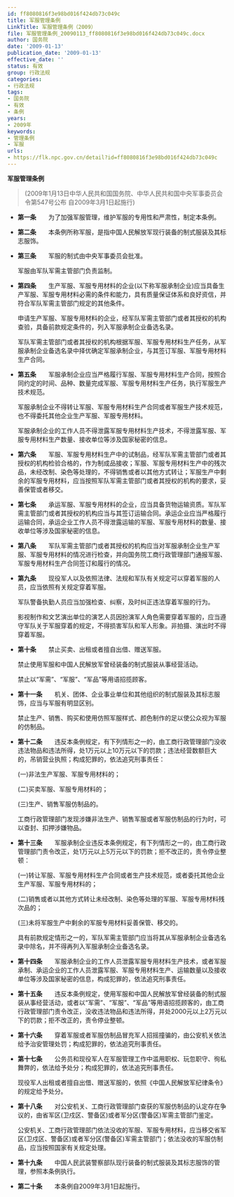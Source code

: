 ```yaml
---
id: ff8080816f3e98bd016f424db73c049c
title: 军服管理条例
LinkTitle: 军服管理条例（2009）
file: 军服管理条例_20090113_ff8080816f3e98bd016f424db73c049c.docx
author: 国务院
date: '2009-01-13'
publication_date: '2009-01-13'
effective_date: ''
status: 有效
group: 行政法规
categories:
- 行政法规
tags:
- 国务院
- 有效
- 条例
years:
- 2009年
keywords:
- 管理条例
- 军服
urls:
- https://flk.npc.gov.cn/detail?id=ff8080816f3e98bd016f424db73c049c
---
```


**军服管理条例**

> (2009年1月13日中华人民共和国国务院、中华人民共和国中央军事委员会令第547号公布 自2009年3月1日起施行)

- **第一条**　　为了加强军服管理，维护军服的专用性和严肃性，制定本条例。

- **第二条**　　本条例所称军服，是指中国人民解放军现行装备的制式服装及其标志服饰。

- **第三条**　　军服的制式由中央军事委员会批准。

  军服由军队军需主管部门负责监制。

- **第四条**　　生产军服、军服专用材料的企业(以下称军服承制企业)应当具备生产军服、军服专用材料必需的条件和能力，具有质量保证体系和良好资信，并符合军队军需主管部门规定的其他条件。

  申请生产军服、军服专用材料的企业，经军队军需主管部门或者其授权的机构查验，具备前款规定条件的，列入军服承制企业备选名录。

  军队军需主管部门或者其授权的机构根据军服、军服专用材料生产任务，从军服承制企业备选名录中择优确定军服承制企业，与其签订军服、军服专用材料生产合同。

- **第五条**　　军服承制企业应当严格履行军服、军服专用材料生产合同，按照合同约定的时间、品种、数量完成军服、军服专用材料生产任务，执行军服生产技术规范。

  军服承制企业不得转让军服、军服专用材料生产合同或者军服生产技术规范，也不得委托其他企业生产军服、军服专用材料。

  军服承制企业的工作人员不得泄露军服专用材料生产技术，不得泄露军服、军服专用材料生产数量、接收单位等涉及国家秘密的信息。

- **第六条**　　军服、军服专用材料生产中的试制品，经军队军需主管部门或者其授权的机构检验合格的，作为制成品接收；军服、军服专用材料生产中的残次品，未经改制、染色等处理的，不得销售或者以其他方式转让；军服生产中剩余的军服专用材料，应当按照军队军需主管部门或者其授权的机构的要求，妥善保管或者移交。

- **第七条**　　承运军服、军服专用材料的企业，应当具备货物运输资质。军队军需主管部门或者其授权的机构应当与其签订运输合同。承运企业应当严格履行运输合同，承运企业工作人员不得泄露运输的军服、军服专用材料的数量、接收单位等涉及国家秘密的信息。

- **第八条**　　军队军需主管部门或者其授权的机构应当对军服承制企业生产军服、军服专用材料的情况进行检查，并向国务院工商行政管理部门通报军服、军服专用材料生产合同签订和履行的情况。

- **第九条**　　现役军人以及依照法律、法规和军队有关规定可以穿着军服的人员，应当依照有关规定穿着军服。

  军队警备执勤人员应当加强检查、纠察，及时纠正违法穿着军服的行为。

  影视制作和文艺演出单位的演艺人员因扮演军人角色需要穿着军服的，应当遵守军队关于军服穿着的规定，不得损害军队和军人形象。非拍摄、演出时不得穿着军服。

- **第十条**　　禁止买卖、出租或者擅自出借、赠送军服。

  禁止使用军服和中国人民解放军曾经装备的制式服装从事经营活动。

  禁止以“军需”、“军服”、“军品”等用语招揽顾客。

- **第十一条**　　机关、团体、企业事业单位和其他组织的制式服装及其标志服饰，应当与军服有明显区别。

  禁止生产、销售、购买和使用仿照军服样式、颜色制作的足以使公众视为军服的仿制品。

- **第十二条**　　违反本条例规定，有下列情形之一的，由工商行政管理部门没收违法物品和违法所得，处1万元以上10万元以下的罚款；违法经营数额巨大的，吊销营业执照；构成犯罪的，依法追究刑事责任：

  (一)非法生产军服、军服专用材料的；

  (二)买卖军服、军服专用材料的；

  (三)生产、销售军服仿制品的。

  工商行政管理部门发现涉嫌非法生产、销售军服或者军服仿制品的行为时，可以查封、扣押涉嫌物品。

- **第十三条**　　军服承制企业违反本条例规定，有下列情形之一的，由工商行政管理部门责令改正，处1万元以上5万元以下的罚款；拒不改正的，责令停业整顿：

  (一)转让军服、军服专用材料生产合同或者生产技术规范，或者委托其他企业生产军服、军服专用材料的；

  (二)销售或者以其他方式转让未经改制、染色等处理的军服、军服专用材料残次品的；

  (三)未将军服生产中剩余的军服专用材料妥善保管、移交的。

  具有前款规定情形之一的，军队军需主管部门应当将其从军服承制企业备选名录中除名，并不得再列入军服承制企业备选名录。

- **第十四条**　　军服承制企业的工作人员泄露军服专用材料生产技术，或者军服承制、承运企业的工作人员泄露军服、军服专用材料生产、运输数量以及接收单位等涉及国家秘密的信息，构成犯罪的，依法追究刑事责任。

- **第十五条**　　违反本条例规定，使用军服和中国人民解放军曾经装备的制式服装从事经营活动，或者以“军需”、“军服”、“军品”等用语招揽顾客的，由工商行政管理部门责令改正，没收违法物品和违法所得，并处2000元以上2万元以下的罚款；拒不改正的，责令停业整顿。

- **第十六条**　　穿着军服或者军服仿制品冒充军人招摇撞骗的，由公安机关依法给予治安管理处罚；构成犯罪的，依法追究刑事责任。

- **第十七条**　　公务员和现役军人在军服管理工作中滥用职权、玩忽职守、徇私舞弊的，依法给予处分；构成犯罪的，依法追究刑事责任。

  现役军人出租或者擅自出借、赠送军服的，依照《中国人民解放军纪律条令》的规定给予处分。

- **第十八条**　　对公安机关、工商行政管理部门查获的军服仿制品的认定存在争议的，由省军区(卫戍区、警备区)或者军分区(警备区)军需主管部门鉴定。

  公安机关、工商行政管理部门依法没收的军服、军服专用材料，应当移交省军区(卫戍区、警备区)或者军分区(警备区)军需主管部门；依法没收的军服仿制品，应当按照国家有关规定处理。

- **第十九条**　　中国人民武装警察部队现行装备的制式服装及其标志服饰的管理，参照本条例执行。

- **第二十条**　　本条例自2009年3月1日起施行。
